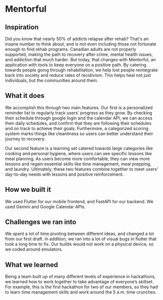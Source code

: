 # Mentorful

## Inspiration

Did you know that nearly 50% of addicts relapse after rehab? That's an insane number to think about, and is not even including those not fortunate enough to find rehab programs. Canadian adults are not properly supported, making the path to recovery after crime, mental health issues, and addiction that much harder. But today, that changes with Mentorful, an application with tools to keep everyone on a positive path. By catering towards people going through rehabilitation, we help lost people reintegrate back into society and reduce rates of recidivism. This helps heal not just individuals, but the communities around them. 

## What it does

We accomplish this through two main features. Our first is a personalized reminder list to regularly track users’ progress as they grow. By checking their schedule through google login and the calendar API, we can access their daily schedules, and confirm that they are following their schedules and on track to achieve their goals. Furthermore, a categorized scoring system marks things like cleanliness so users can better understand their journey to recovery. 

Our second feature is a learning set catered towards large categories like cooking and personal hygiene, where users can see specific lessons like meal planning. As users become more comfortable, they can view more lessons and regain essential skills like time management, meal prepping, and laundry. Ultimately, these two features combine together to meet users’ day-to-day needs with lessons and positive reinforcement. 

## How we built it

We used Flutter for our mobile frontend, and FastAPI for our backend. We used Gemini and Google Calendar APIs.

## Challenges we ran into

We spent a lot of time pivoting between different ideas, and changed a lot from our first draft. In addition, we ran into a lot of visual bugs in flutter that took a long time to fix. Our builds would not work on a physical device, so we coded around emulators.

## What we learned

Being a team built up of many different levels of experience in hackathons, we learned how to work together to take advantage of everyone’s skillset. For example, this is the first hackathon for two of our members, so they had to learn time management skills and work around the 5 a.m. time crunches.

